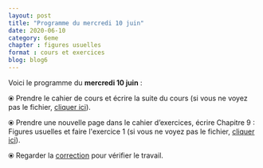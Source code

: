 ```yaml
---
layout: post
title: "Programme du mercredi 10 juin"
date: 2020-06-10
category: 6eme
chapter : figures usuelles
format : cours et exercices
blog: blog6
---
```


Voici le programme du <b>mercredi 10 juin</b> :

⦿ Prendre le cahier de cours et écrire la suite du cours (si vous ne voyez pas le fichier, <a href="/cours/6eme/6eme_chapitre_9_Figures usuelles_2.pdf">cliquer ici</a>).

<object data="/cours/6eme/6eme_chapitre_9_Figures usuelles_2.pdf" width="100%" height="500" type='application/pdf'></object>

⦿ Prendre une nouvelle page dans le cahier d’exercices, écrire Chapitre 9 : Figures usuelles et faire l'exercice 1 (si vous ne voyez pas le fichier, <a href="/exercices/6eme/6eme_exercices_mercredi_10_juin_2020.pdf">cliquer ici</a>).

<object data="/exercices/6eme/6eme_exercices_mercredi_10_juin_2020.pdf" width="100%" height="500" type='application/pdf'></object>

⦿ Regarder la <a class="correction" href="/exercices/6eme/6eme_exercices_mercredi_10_juin_2020_corrections.pdf">correction</a> pour vérifier le travail.
